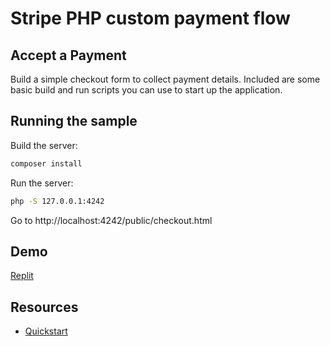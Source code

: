 # Stripe PHP custom payment flow

## Accept a Payment

Build a simple checkout form to collect payment details. Included are some basic build and run scripts you can use to start up the application.

## Running the sample

Build the server:

```sh
composer install
```

Run the server:

```sh
php -S 127.0.0.1:4242
```

Go to http://localhost:4242/public/checkout.html

## Demo

[Replit](https://replit.com/@remarkablemark/Stripe-PHP-custom-payment-flow)

## Resources

- [Quickstart](https://stripe.com/docs/payments/quickstart)
